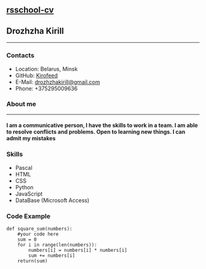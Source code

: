[rsschool-cv]()
---
## Drozhzha Kirill
---
### Contacts
* Location: Belarus, Minsk
* GitHub: [Kirofeed](https://github.com/Kirofeed)
* E-Mail: drozhzhakirill@gmail.com
* Phone: +375295009636

### About me
---
#### I am a communicative person, I have the skills to work in a team. I am able to resolve conflicts and problems. Open to learning new things. I can admit my mistakes

### Skills
* Pascal
* HTML
* CSS
* Python
* JavaScript
* DataBase (Microsoft Access)

### Code Example
```
def square_sum(numbers):
    #your code here
    sum = 0
    for i in range(len(numbers)):
        numbers[i] = numbers[i] * numbers[i]
        sum += numbers[i]
    return(sum)
```


